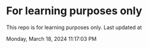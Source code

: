 # For learning purposes only
This repo is for learning purposes only.
Last updated at

Monday, March 18, 2024 11:17:03 PM

